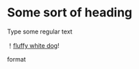 # Some sort of heading

Type some regular text

！[fluffy white dog](https://hips.hearstapps.com/hmg-prod/images/small-white-dog-breeds-cover-1560293099.jpg)!

format
